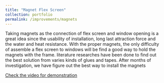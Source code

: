 ```yaml
---
title: "Magnet Flex Screen"
collection: portfolio
permalink: /improvements/magnets
---
```

Taking magnets as the connection of flex screen and window opening is a great idea since the usability of installation, long last attraction force and the water and heat resistance. With the proper magnets, the only difficulty of assemble a flex screen to windows will be find a good way to hold the magnets with the frame. literature researches have been done to find out the best solution from varies kinds of glues and tapes. After months of investigation, we have figure out the best way to install the magnets

[Check the video for demonstration](http://bensenx.github.io/files/flexscreen.mp4)
